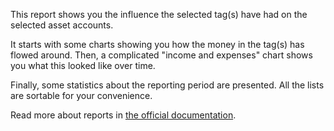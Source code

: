 This report shows you the influence the selected tag(s) have had on the selected asset accounts.

It starts with some charts showing you how the money in the tag(s) has flowed around. Then, a complicated "income and expenses" chart shows you what this looked like over time.

Finally, some statistics about the reporting period are presented. All the lists are sortable for your convenience.

Read more about reports in [the official documentation](https://firefly-iii.readthedocs.io/en/latest/advanced/reports.html).
